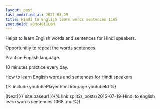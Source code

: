 ```yaml
---
layout: post
last_modified_at: 2021-03-29
title: Hindi to English learn words sentences 1165 
youtubeId: xQNc40iIL6M
---
```

 
 
Helps to learn English words and sentences for Hindi speakers.

Opportunitiy to repeat the words sentences. 

Practice English language. 
 
10 minutes practice every day. 
 
How to learn English words and sentences for Hindi speakers 
 
{% include youtubePlayer.html id=page.youtubeId %}
 
 
[Next]({{ site.baseurl }}{% link  split2/_posts/2015-07-19-Hindi to english learn words sentences 1068 .md%})
 
